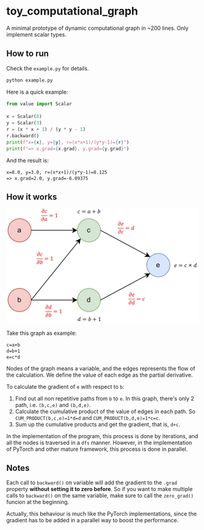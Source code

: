# toy_computational_graph

A minimal prototype of dynamic computational graph in ~200 lines. Only implement scalar types.

## How to run

Check the `example.py` for details.

```python
python example.py
```

Here is a quick example:
```python
from value import Scalar

x = Scalar(8)
y = Scalar(3)
r = (x * x + 1) / (y * y - 1)
r.backward()
print(f"x={x}, y={y}, r=(x*x+1)/(y*y-1)={r}")
print(f"=> x.grad={x.grad}, y.grad={y.grad}")
```

And the result is:
```
x=8.0, y=3.0, r=(x*x+1)/(y*y-1)=8.125
=> x.grad=2.0, y.grad=-6.09375
```

## How it works

![Computation graph example](img/comp_graph.jpg)

Take this graph as example:
```
c=a+b
d=b+1
e=c*d
```

Nodes of the graph means a variable, and the edges represents the flow of the calculation. We define the value of each edge as the partial derivative.

To calculate the gradient of `e` with respect to `b`:
1. Find out all non repetitive paths from `b` to `e`. In this graph, there's only 2 path, i.e. `(b,c,e)` and `(b,d,e)`.
2. Calculate the cumulative product of the value of edges in each path. So `CUM_PRODUCT(b,c,e)=1*d=d` and `CUM_PRODUCT(b,d,e)=1*c=c`.
3. Sum up the cumulative products and get the gradient, that is, `d+c`.

In the implementation of the program, this process is done by iterations, and all the nodes is traversed in a `dfs` manner. However, in the implementation of PyTorch and other mature framework, this process is done in parallel.

## Notes

Each call to `backward()` on variable will add the gradient to the `.grad` property **without setting it to zero before**. So if you want to make multiple calls to `backward()` on the same variable, make sure to call the `zero_grad()` funcion at the beginning.

Actually, this behaviour is much like the PyTorch implementations, since the gradient has to be added in a parallel way to boost the performance.
